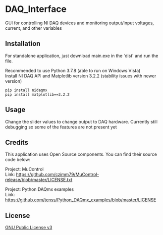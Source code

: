 # DAQ_Interface
GUI for controlling NI DAQ devices and monitoring output/input voltages, current, and other variables

## Installation
For standalone application, just download main.exe in the 'dist' and run the file.

Recommended to use Python 3.7.8 (able to run on Windows Vista) <br/>
Install NI DAQ API and Matplotlib version 3.2.2 (stability issues with newer version)
```
pip install nidaqmx
pip install matplotlib==3.2.2
```

## Usage
Change the slider values to change output to DAQ hardware. Currently still debugging so some of the features are not present yet

## Credits
This application uses Open Source components. You can find their source code below:

Project: MuControl <br/>
Link: https://github.com/czimm79/MuControl-release/blob/master/LICENSE.txt

Project: Python DAQmx examples <br/>
Link: https://github.com/tenss/Python_DAQmx_examples/blob/master/LICENSE

## License
[GNU Public License v3](https://www.gnu.org/licenses/gpl-3.0.html)